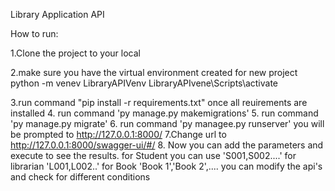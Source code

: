 Library Application API

How to run:

1.Clone the project to your local 

2.make sure you have the virtual environment created for new project
python -m venev LibraryAPIVenv
LibraryAPIvene\Scripts\activate

3.run command "pip install -r requirements.txt"
once all reuirements are installed 
4. run command 'py manage.py makemigrations'
5. run command 'py manage.py migrate'
6. run command 'py managee.py runserver'
you will be prompted to http://127.0.0.1:8000/
7.Change url to http://127.0.0.1:8000/swagger-ui/#/
8. Now you can add the parameters and execute to see the results.
for Student you can use 'S001,S002....' 
for librarian 'L001,L002..'
for Book 'Book 1','Book 2',....
you can modify the api's and check for different conditions
